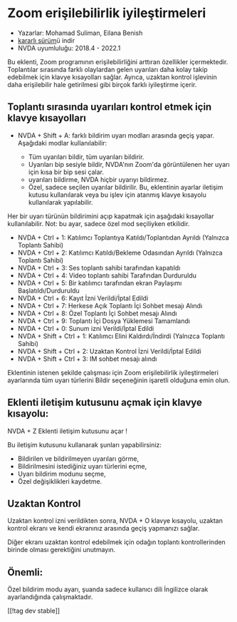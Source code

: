 # Zoom erişilebilirlik iyileştirmeleri #

* Yazarlar: Mohamad Suliman, Eilana Benish
* [kararlı sürüm][1]ü indir
* NVDA uyumluluğu: 2018.4 - 2022.1

Bu eklenti, Zoom programının erişilebilirliğini arttıran özellikler
içermektedir. Toplantılar sırasında farklı olaylardan gelen uyarıları daha
kolay takip edebilmek için klavye kısayolları sağlar. Ayrıca, uzaktan
kontrol işlevinin daha erişilebilir hale getirilmesi gibi birçok farklı
iyileştirme içerir.

## Toplantı sırasında uyarıları kontrol etmek için klavye kısayolları

* NVDA + Shift + A: farklı bildirim uyarı modları arasında geçiş
  yapar. Aşağıdaki modlar kullanılabilir:

    * Tüm uyarıları bildir, tüm uyarıları bildirir.
    * Uyarıları bip sesiyle bildir, NVDA'nın Zoom'da görüntülenen her uyarı
      için kısa bir bip sesi çalar.
    * uyarıları bildirme,  NVDA hiçbir uyarıyı bildirmez.
    * Özel, sadece seçilen uyarılar bildirilir. Bu, eklentinin ayarlar
      iletişim kutusu kullanılarak veya bu işlev için atanmış klavye
      kısayolu kullanılarak yapılabilir.

Her bir uyarı türünün bildirimini açıp kapatmak için aşağıdaki kısayollar
kullanılabilir. Not: bu ayar, sadece özel mod seçiliyken etkilidir.

* NVDA + Ctrl + 1: Katılımcı Toplantıya Katıldı/Toplantıdan Ayrıldı
  (Yalnızca Toplantı Sahibi)
* NVDA + Ctrl + 2: Katılımcı Katıldı/Bekleme Odasından Ayrıldı (Yalnızca
  Toplantı Sahibi)
* NVDA + Ctrl + 3: Ses toplantı sahibi tarafından kapatıldı
* NVDA + Ctrl + 4: Video toplantı sahibi Tarafından Durduruldu
* NVDA + Ctrl + 5: Bir katılımcı tarafından ekran Paylaşımı
  Başlatıldı/Durduruldu
* NVDA + Ctrl + 6: Kayıt İzni Verildi/İptal Edildi
* NVDA + Ctrl + 7: Herkese Açık Toplantı İçi Sohbet mesajı Alındı
* NVDA + Ctrl + 8: Özel Toplantı İçi Sohbet mesajı Alındı
* NVDA + Ctrl + 9: Toplantı İçi Dosya Yüklemesi Tamamlandı
* NVDA + Ctrl + 0: Sunum izni Verildi/İptal Edildi
* NVDA + Shift + Ctrl + 1: Katılımcı Elini Kaldırdı/İndirdi (Yalnızca
  Toplantı Sahibi)
* NVDA + Shift + Ctrl + 2: Uzaktan Kontrol İzni Verildi/İptal Edildi
* NVDA + Shift + Ctrl + 3: IM sohbet mesajı alındı


Eklentinin istenen şekilde çalışması için Zoom erişilebilirlik
iyileştirmeleri ayarlarında tüm uyarı türlerini Bildir seçeneğinin işaretli
olduğuna emin olun. 

## Eklenti iletişim kutusunu açmak için klavye kısayolu:

NVDA + Z Eklenti iletişim kutusunu açar !

Bu iletişim kutusunu kullanarak şunları yapabilirsiniz:

* Bildirilen ve bildirilmeyen uyarıları görme,
* Bildirilmesini istediğiniz uyarı türlerini eçme,
* Uyarı bildirim modunu seçme,
* Özel değişiklikleri kaydetme.

## Uzaktan Kontrol

Uzaktan kontrol izni verildikten sonra, NVDA + O klavye kısayolu, uzaktan
kontrol ekranı ve kendi ekranınız arasında geçiş yapmanızı sağlar.

Diğer ekranı uzaktan kontrol edebilmek için odağın toplantı kontrollerinden
birinde olması gerektiğini unutmayın.

## Önemli:

Özel bildirim modu ayarı, şuanda sadece kullanıcı dili İngilizce olarak
ayarlandığında çalışmaktadır.

[[!tag dev stable]]

[1]: https://www.nvaccess.org/addonStore/legacy?file=zoomEnhancements
